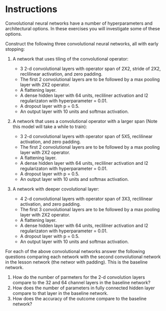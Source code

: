 # Instructions

Convolutional neural networks have a number of hyperparameters and architectural options. In these exercises you will investigate some of these options.

Construct the following three convolutional neural networks, all with early stopping:
1. A network that uses tiling of the convolutional operator:
    - 3 2-d convolutional layers with operator span of 2X2, stride of 2X2, reclilinear activation, and zero padding. 
    - The first 2 convolutional layers are to be followed by a max pooling layer with 2X2 operator. 
    - A flattening layer.
    - A dense hidden layer with 64 units, recliliner activation and l2 regularizaton with hyperparameter = 0.01. 
    - A dropout layer with p = 0.5. 
    - An output layer with 10 units and softmax activation.


2. A network that uses a convolutional operator with a larger span (Note this model will take a while to train):
    - 3 2-d convolutional layers with operator span of 5X5, reclilinear activation, and zero padding. 
    - The first 2 convolutional layers are to be followed by a max pooling layer with 2X2 operator. 
    - A flattening layer.
    - A dense hidden layer with 64 units, recliliner activation and l2 regularizaton with hyperparameter = 0.01. 
    - A dropout layer with p = 0.5. 
    - An output layer with 10 units and softmax activation.


3. A network with deeper covolutional layer:
    - 4 2-d convolutional layers with operator span of 3X3, reclilinear activation, and zero padding. 
    - The first 3 convolutional layers are to be followed by a max pooling layer with 2X2 operator. 
    - A flattening layer.
    - A dense hidden layer with 64 units, recliliner activation and l2 regularizaton with hyperparameter = 0.01. 
    - A dropout layer with p = 0.5. 
    - An output layer with 10 units and softmax activation.

For each of the above convolutional networks answer the following questions comparing each network with the second convolutional network in the lesson network (the networ with padding). This is the baseline network. 
1. How do the number of parmeters for the 2-d convolution layers compare to the 32 and 64 channel layers in the baseline network?
2. How does the number of parameters in fully connected hidden layer compare to that layer in the baseline network. 
3. How does the accuracy of the outcome compare to the baseline network?
